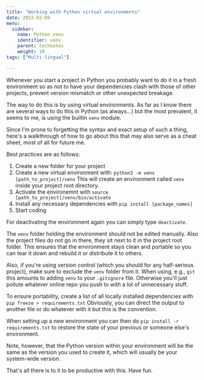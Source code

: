 ```yaml
---
title: "Working with Python virtual environments"
date: 2022-02-09
menu:
  sidebar:
    name: Python venv
    identifier: venv
    parent: technotes
    weight: 10
tags: ["Multi-lingual"]

---
```


Whenever you start a project in Python you probably want to do it in a fresh environment so as
not to have your dependencies clash with those of other projects, prevent version mismatch or 
other unexpected breakage.

The way to do this is by using virtual environments. As far as I know there are several ways to 
do this in Python (as always...) but the most prevalent, it seems to me, is using the builtin `venv`
module.

Since I'm prone to forgetting the syntax and exact setup of such a thing, here's a walkthrough of
how to go about this that may also serve as a cheat sheet, most of all for future me.

Best practices are as follows:

1. Create a new folder for your project
2. Create a new virtual environment with: `python3 -m venv [path_to_project]/venv`
This will create an environment called `venv` inside your project root directory.
3. Activate the environemnt with `source [path_to_project]/venv/bin/activate`
4. Install any necessary dependencies with `pip install [package_names]`
5. Start coding

For deactivating the environment again you can simply type `deactivate`.

The `venv` folder holding the environment should not be edited manually. Also the project files
do not go in there, they sit next to it in the project root folder.
This ensures that the environment stays clean and portable so you can tear it down and rebuild it 
or distribute it to others.

Also, if you're using version control (which you should for any half-serious project), make sure to 
exclude the `venv` folder from it. When using, e.g., `git` this amounts to adding `venv` to your
`.gitignore` file. Otherwise you'll just pollute whatever online repo you push to with a lot of 
unnecessary stuff.

To ensure portability, create a list of all locally installed dependencies with 
`pip freeze > requirements.txt`
Obviously, you can direct the output to another file or do whatever with it but this is the convention.

When setting up a new environment you can then do `pip install -r requirements.txt` to restore the state
of your previous or someone else's environment.

Note, however, that the Python version within your environment will be the same as the version you used
to create it, which will usually be your system-wide version.

That's all there is to it to be productive with this. Have fun.

